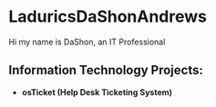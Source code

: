 # LaduricsDaShonAndrews
Hi my name is DaShon, an IT Professional

<h2> Information Technology Projects:</h2>

- <b>osTicket (Help Desk Ticketing System)</b>
